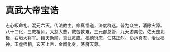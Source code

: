 # 真武大帝宝诰

志心皈命礼。混元六天，传法教主。修真悟道，济度群迷。普为众生，消除灾障。八十二化，三教祖师。大慈大悲，救苦救难。三元都总管，九天游奕使。佐天罡北极，右垣大将军。镇天助顺，真武灵应。福德衍庆，仁慈正烈。协运真君，治世福神。玉虚师相，玄天上帝，金阙化身，荡魔天尊。

